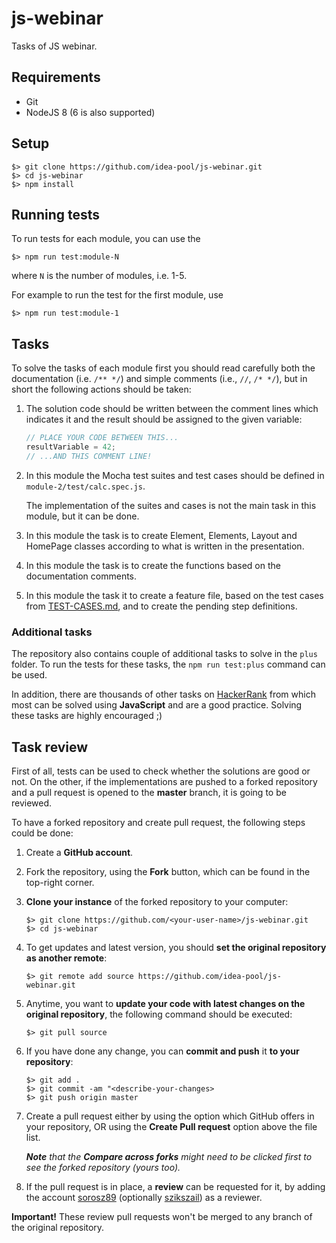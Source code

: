 # js-webinar

Tasks of JS webinar.

## Requirements

* Git
* NodeJS 8 (6 is also supported)

## Setup

```
$> git clone https://github.com/idea-pool/js-webinar.git
$> cd js-webinar
$> npm install
```

## Running tests

To run tests for each module, you can use the 

```
$> npm run test:module-N
```

where `N` is the number of modules, i.e. 1-5.

For example to run the test for the first module, use

```
$> npm run test:module-1
```

## Tasks

To solve the tasks of each module first you should read carefully both the documentation (i.e. `/** */`) and simple comments (i.e., `//`, `/* */`), but in short the following actions should be taken:

1. The solution code should be written between the comment lines which indicates it and the result should be assigned to the given variable:

    ```javascript
    // PLACE YOUR CODE BETWEEN THIS...
    resultVariable = 42;    
    // ...AND THIS COMMENT LINE!
    ```
    
1. In this module the Mocha test suites and test cases should be defined in `module-2/test/calc.spec.js`.

   The implementation of the suites and cases is not the main task in this module, but it can be done.
1. In this module the task is to create Element, Elements, Layout and HomePage classes according to what is written in the presentation.
1. In this module the task is to create the functions based on the documentation comments.
1. In this module the task it to create a feature file, based on the test cases from [TEST-CASES.md](/module-5/TEST-CASES.md), and to create the pending step definitions.

### Additional tasks

The repository also contains couple of additional tasks to solve in the `plus` folder. To run the tests for these tasks, the `npm run test:plus` command can be used.

In addition, there are thousands of other tasks on [HackerRank](https://www.hackerrank.com/) from which most can be solved using **JavaScript** and are a good practice. Solving these tasks are highly encouraged ;)

## Task review

First of all, tests can be used to check whether the solutions are good or not. On the other, if the implementations are pushed to a forked repository and a pull request is opened to the **master** branch, it is going to be reviewed.

To have a forked repository and create pull request, the following steps could be done:

1. Create a **GitHub account**.
1. Fork the repository, using the **Fork** button, which can be found in the top-right corner.
1. **Clone your instance** of the forked repository to your computer:

    ```
    $> git clone https://github.com/<your-user-name>/js-webinar.git
    $> cd js-webinar
    ```

1. To get updates and latest version, you should **set the original repository as another remote**:

    ```
    $> git remote add source https://github.com/idea-pool/js-webinar.git
    ```

1. Anytime, you want to **update your code with latest changes on the original repository**, the following command should be executed:

    ```
    $> git pull source
    ```

1. If you have done any change, you can **commit and push** it **to your repository**:

    ```
    $> git add .
    $> git commit -am "<describe-your-changes>
    $> git push origin master
    ```

1. Create a pull request either by using the option which GitHub offers in your repository, OR using the **Create Pull request** option above the file list.

    _**Note** that the **Compare across forks** might need to be clicked first to see the forked repository (yours too)._

1. If the pull request is in place, a **review** can be requested for it, by adding the account [sorosz89](https://github.com/sorosz89) (optionally [szikszail](https://github.com/szikszail)) as a reviewer.

**Important!** These review pull requests won't be merged to any branch of the original repository.
